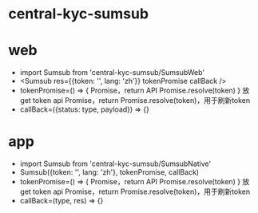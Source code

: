 # central-kyc-sumsub




# web
- import Sumsub from 'central-kyc-sumsub/SumsubWeb'
- <Sumsub res={{token: '', lang: 'zh'}} tokenPromise callBack />
- tokenPromise=() => { Promise，return API Promise.resolve(token) } 放get token api Promise，return Promise.resolve(token)，用于刷新token
- callBack=({status: type, payload}) => {}

# app
- import Sumsub from 'central-kyc-sumsub/SumsubNative'
- Sumsub({token: '', lang: 'zh'}, tokenPromise, callBack)
- tokenPromise=() => { Promise，return API Promise.resolve(token) } 放get token api Promise，return Promise.resolve(token)，用于刷新token
- callBack=(type, res) => {}


